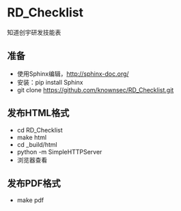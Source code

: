 RD_Checklist
============

知道创宇研发技能表

准备
----

* 使用Sphinx编辑，http://sphinx-doc.org/
* 安装：pip install Sphinx
* git clone https://github.com/knownsec/RD_Checklist.git

发布HTML格式
------------

* cd RD_Checklist
* make html
* cd _build/html
* python -m SimpleHTTPServer
* 浏览器查看

发布PDF格式
-----------

* make pdf
